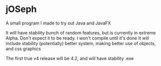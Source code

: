 # jOSeph
A small program I made to try out Java and JavaFX

It will have stability bunch of random features, but is currently in extreme Alpha. Don't expect it to be ready. I won't compile until it's done
It will include stability (potentially) better system, making better use of objects, and css graphics

The first true v4 release will be 4.2, and will have stability .exe

